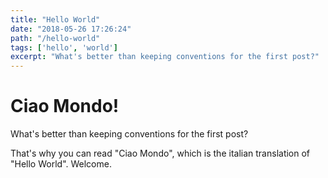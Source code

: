 ```yaml
---
title: "Hello World"
date: "2018-05-26 17:26:24"
path: "/hello-world"
tags: ['hello', 'world']
excerpt: "What's better than keeping conventions for the first post?"
---
```


# Ciao Mondo!

What's better than keeping conventions for the first post?

That's why you can read "Ciao Mondo", which is the italian translation of "Hello World". Welcome.
